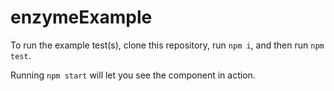 
# enzymeExample

To run the example test(s), clone this repository, run `npm i`, and then run `npm test`.

Running `npm start` will let you see the component in action.
